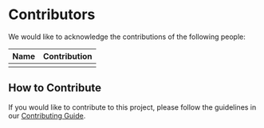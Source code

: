 # Contributors

We would like to acknowledge the contributions of the following people:

| Name | Contribution |
| ---- | ------------ |
|      |

## How to Contribute

If you would like to contribute to this project, please follow the guidelines in our [Contributing Guide](dev-setup.md).
